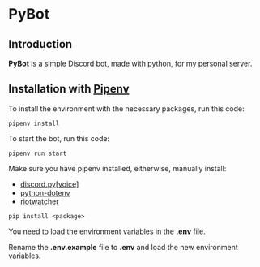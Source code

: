 # PyBot

## Introduction

**PyBot** is a simple Discord bot, made with python, for my personal server.

## Installation with [Pipenv](pipenv-web)

To install the environment with the necessary packages, run this code:

`pipenv install`

To start the bot, run this code:

`pipenv run start`

Make sure you have pipenv installed, eitherwise, manually install:

- [discord.py[voice]](discord.py-web)
- [python-dotenv](python-dotenv-web)
- [riotwatcher](riotwatcher-web)

`pip install <package>`

You need to load the environment variables in the **.env** file.

Rename the **.env.example** file to **.env** and load the new environment variables.

[pipenv-web]: https://github.com/pypa/pipenv/blob/master/README.md
[discord.py-web]: https://pypi.org/project/discord.py/
[riotwatcher-web]: https://pypi.org/project/riotwatcher/
[python-dotenv-web]: https://pypi.org/project/python-dotenv/